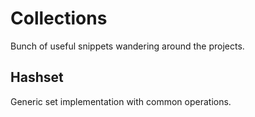 # Collections

Bunch of useful snippets wandering around the projects.

## Hashset

Generic set implementation with common operations.
